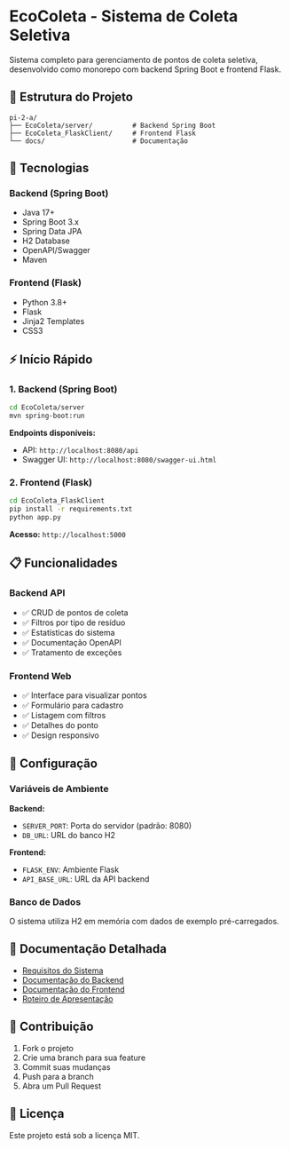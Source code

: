 # EcoColeta - Sistema de Coleta Seletiva

Sistema completo para gerenciamento de pontos de coleta seletiva, desenvolvido como monorepo com backend Spring Boot e frontend Flask.

## 📁 Estrutura do Projeto

```
pi-2-a/
├── EcoColeta/server/          # Backend Spring Boot
├── EcoColeta_FlaskClient/     # Frontend Flask
└── docs/                      # Documentação
```

## 🚀 Tecnologias

### Backend (Spring Boot)
- Java 17+
- Spring Boot 3.x
- Spring Data JPA
- H2 Database
- OpenAPI/Swagger
- Maven

### Frontend (Flask)
- Python 3.8+
- Flask
- Jinja2 Templates
- CSS3

## ⚡ Início Rápido

### 1. Backend (Spring Boot)

```bash
cd EcoColeta/server
mvn spring-boot:run
```

**Endpoints disponíveis:**
- API: `http://localhost:8080/api`
- Swagger UI: `http://localhost:8080/swagger-ui.html`

### 2. Frontend (Flask)

```bash
cd EcoColeta_FlaskClient
pip install -r requirements.txt
python app.py
```

**Acesso:** `http://localhost:5000`

## 📋 Funcionalidades

### Backend API
- ✅ CRUD de pontos de coleta
- ✅ Filtros por tipo de resíduo
- ✅ Estatísticas do sistema
- ✅ Documentação OpenAPI
- ✅ Tratamento de exceções

### Frontend Web
- ✅ Interface para visualizar pontos
- ✅ Formulário para cadastro
- ✅ Listagem com filtros
- ✅ Detalhes do ponto
- ✅ Design responsivo

## 🔧 Configuração

### Variáveis de Ambiente

**Backend:**
- `SERVER_PORT`: Porta do servidor (padrão: 8080)
- `DB_URL`: URL do banco H2

**Frontend:**
- `FLASK_ENV`: Ambiente Flask
- `API_BASE_URL`: URL da API backend

### Banco de Dados

O sistema utiliza H2 em memória com dados de exemplo pré-carregados.

## 📖 Documentação Detalhada

- [Requisitos do Sistema](docs/Requisitos.md)
- [Documentação do Backend](docs/Server.md)
- [Documentação do Frontend](docs/Cliente_Flask.md)
- [Roteiro de Apresentação](docs/Roteiro_Apresentacao.md)

## 🤝 Contribuição

1. Fork o projeto
2. Crie uma branch para sua feature
3. Commit suas mudanças
4. Push para a branch
5. Abra um Pull Request

## 📄 Licença

Este projeto está sob a licença MIT.